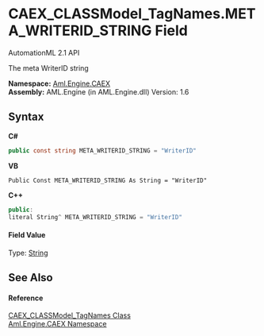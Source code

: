 # CAEX_CLASSModel_TagNames.META_WRITERID_STRING Field
AutomationML 2.1 API 

The meta WriterID string

**Namespace:**&nbsp;<a href="N_Aml_Engine_CAEX">Aml.Engine.CAEX</a><br />**Assembly:**&nbsp;AML.Engine (in AML.Engine.dll) Version: 1.6

## Syntax

**C#**<br />
``` C#
public const string META_WRITERID_STRING = "WriterID"
```

**VB**<br />
``` VB
Public Const META_WRITERID_STRING As String = "WriterID"
```

**C++**<br />
``` C++
public:
literal String^ META_WRITERID_STRING = "WriterID"
```


#### Field Value
Type: <a href="https://docs.microsoft.com/dotnet/api/system.string" target="_parent" rel="noopener noreferrer">String</a>

## See Also


#### Reference
<a href="T_Aml_Engine_CAEX_CAEX_CLASSModel_TagNames">CAEX_CLASSModel_TagNames Class</a><br /><a href="N_Aml_Engine_CAEX">Aml.Engine.CAEX Namespace</a><br />